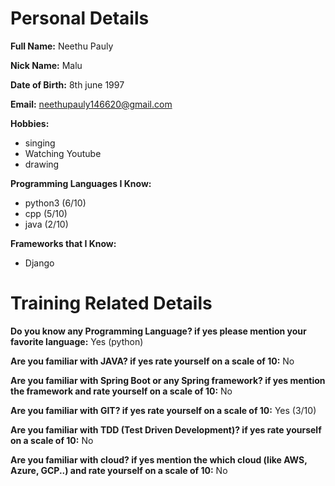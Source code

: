 # Personal Details
**Full Name:** Neethu Pauly

**Nick Name:** Malu

**Date of Birth:** 8th june 1997

**Email:** neethupauly146620@gmail.com


**Hobbies:**
- singing
- Watching Youtube
- drawing



**Programming Languages I Know:** 

- python3 (6/10)
- cpp (5/10)
- java (2/10)


**Frameworks that I Know:** 
- Django

# Training Related Details
**Do you know any Programming Language? if yes please mention your favorite language:** Yes (python)

**Are you familiar with JAVA? if yes rate yourself on a scale of 10:** No

**Are you familiar with Spring Boot or any Spring framework? if yes mention the framework and rate yourself on a scale of 10:** No

**Are you familiar with GIT? if yes rate yourself on a scale of 10:** Yes (3/10)

**Are you familiar with TDD (Test Driven Development)? if yes rate yourself on a scale of 10:** No

**Are you familiar with cloud? if yes mention the which cloud (like AWS, Azure, GCP..) and rate yourself on a scale of 10:** No